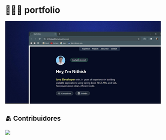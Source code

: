 # 👨🏻‍💻 portfolio 

<div align="center">
<a href="https://d145whpi40sj1g.cloudfront.net/">
<img src="./public/Portfolio project image.webp">
</a>
<p></p>
</div>

<div align="center">
<!--
![Astro Badge](https://img.shields.io/badge/Astro-FF3E00?logo=astro&logoColor=fff&style=flat)
![Tailwind CSS Badge](https://img.shields.io/badge/Tailwind%20CSS-06B6D4?logo=tailwindcss&logoColor=fff&style=flat)
![GitHub stars](https://img.shields.io/github/stars/midudev/porfolio.dev)
![GitHub PRs](https://img.shields.io/github/issues-pr/midudev/porfolio.dev)
![GitHub forks](https://img.shields.io/github/forks/midudev/porfolio.dev)
![GitHub issues](https://img.shields.io/github/issues/midudev/porfolio.dev) -->

</div>

## 🫂 Contribuidores

<a href="#">
  <img src="#" />
</a>

<p></p>